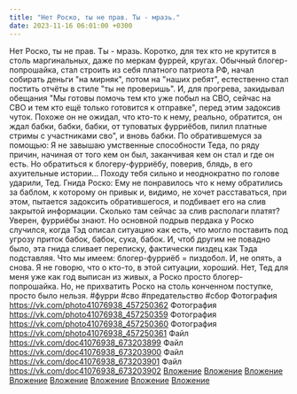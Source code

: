 ```yaml
---
title: "Нет Роско, ты не прав. Ты - мразь."
date: 2023-11-16 06:01:00 +0300
---
```


Нет Роско, ты не прав. Ты - мразь.
Коротко, для тех кто не крутится в столь маргинальных, даже по меркам фуррей, кругах.
Обычный блогер-попрошайка, стал строить из себя платного патриота РФ, начал собирать деньги "на мирняк", потом на "наших ребят", естественно стал постить отчёты в стиле "ты не проверишь". И, для прогрева, закидывал обещания "Мы готовы помочь тем кто уже побыл на СВО, сейчас на СВО и тем кто ещё только готовится к отправке", перед этим задоксив чуток.
Похоже он не ожидал, что кто-то к нему, реально, обратится, он ждал бабки, бабки, бабки, от туповатых фурриёбов, пилил платные стримы с участниками сво", и вновь бабки.
По обратившемуся за помощью:
Я не завышаю умственные способности Теда, по ряду причин, начиная от того кем он был, заканчивая кем он стал и где он есть. Но обратиться к блогеру-фурриёбу, поверив, блядь, в его ахуительные истории... Походу тебя сильно и неоднократно по голове ударили, Тед.
Гнида Роско:
Ему не понравилось что к нему обратились за баблом, к которому он привык и, видимо, не хочет расставаться, при этом, пытается задоксить обратившегося, и подбивает его на слив закрытой информации. Сколько там сейчас за слив располаги платят? Уверен, фурриёбы знают.
Но основной подрыв пердака у Роско случился, когда Тэд описал ситуацию как есть, что могло поставить под угрозу приток бабок, бабок, сука, бабок. И, чтоб другим не повадно было, эта гнида сливает переписку, фактически пиздец как Тэда подставляя.
Что мы имеем: блогер-фурриёб = пиздобол. И, не опять, а снова.
Я не говорю, что о кто-то, в этой ситуации, хороший. Нет, Тед для меня уже как год выписан из живых, а Роско просто блогер-попрошайка. Но, не прихватить Роско на столь конченном поступке, просто было нельзя.
#фурри #сво #предательство #сбор
Фотография
<a class="vk-attach" href="https://vk.com/photo41076938_457250362">https://vk.com/photo41076938_457250362</a>
Фотография
<a class="vk-attach" href="https://vk.com/photo41076938_457250359">https://vk.com/photo41076938_457250359</a>
Фотография
<a class="vk-attach" href="https://vk.com/photo41076938_457250360">https://vk.com/photo41076938_457250360</a>
Фотография
<a class="vk-attach" href="https://vk.com/photo41076938_457250361">https://vk.com/photo41076938_457250361</a>
Файл
<a class="vk-attach" href="https://vk.com/doc41076938_673203899">https://vk.com/doc41076938_673203899</a>
Файл
<a class="vk-attach" href="https://vk.com/doc41076938_673203900">https://vk.com/doc41076938_673203900</a>
Файл
<a class="vk-attach" href="https://vk.com/doc41076938_673203901">https://vk.com/doc41076938_673203901</a>
Файл
<a class="vk-attach" href="https://vk.com/doc41076938_673203902">https://vk.com/doc41076938_673203902</a>
<a class="vk-attach" href="https://vk.com/photo41076938_457250362">Вложение</a>
<a class="vk-attach" href="https://vk.com/photo41076938_457250359">Вложение</a>
<a class="vk-attach" href="https://vk.com/photo41076938_457250360">Вложение</a>
<a class="vk-attach" href="https://vk.com/photo41076938_457250361">Вложение</a>
<a class="vk-attach" href="https://vk.com/doc41076938_673203899">Вложение</a>
<a class="vk-attach" href="https://vk.com/doc41076938_673203900">Вложение</a>
<a class="vk-attach" href="https://vk.com/doc41076938_673203901">Вложение</a>
<a class="vk-attach" href="https://vk.com/doc41076938_673203902">Вложение</a>
